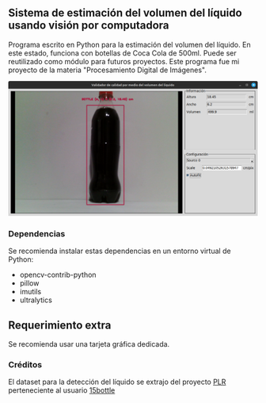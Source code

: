 ## Sistema de estimación del volumen del líquido usando visión por computadora
Programa escrito en Python para la estimación del volumen del líquido. En este estado, funciona con botellas de Coca Cola de 500ml. Puede ser reutilizado como módulo para futuros proyectos. Este programa fue mi proyecto de la materia "Procesamiento Digital de Imágenes".

![Programa](/images/programa.png)

### Dependencias
Se recomienda instalar estas dependencias en un entorno virtual de Python:
* opencv-contrib-python
* pillow
* imutils
* ultralytics

## Requerimiento extra
Se recomienda usar una tarjeta gráfica dedicada.

### Créditos
El dataset para la detección del líquido se extrajo del proyecto [PLR](https://universe.roboflow.com/15bottle/plr-eq83u) perteneciente al usuario [15bottle](https://universe.roboflow.com/15bottle)
